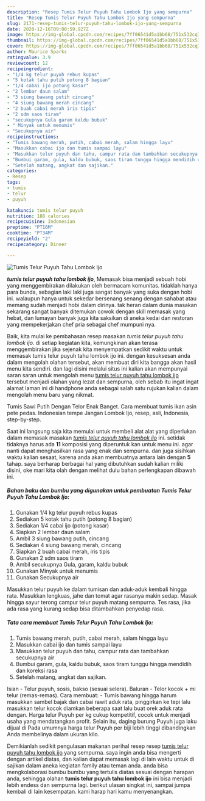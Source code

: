 ```yaml
---
description: "Resep Tumis Telur Puyuh Tahu Lombok Ijo yang sempurna"
title: "Resep Tumis Telur Puyuh Tahu Lombok Ijo yang sempurna"
slug: 2171-resep-tumis-telur-puyuh-tahu-lombok-ijo-yang-sempurna
date: 2020-12-16T09:00:59.927Z
image: https://img-global.cpcdn.com/recipes/7ff06541d5a1bb68/751x532cq70/tumis-telur-puyuh-tahu-lombok-ijo-foto-resep-utama.jpg
thumbnail: https://img-global.cpcdn.com/recipes/7ff06541d5a1bb68/751x532cq70/tumis-telur-puyuh-tahu-lombok-ijo-foto-resep-utama.jpg
cover: https://img-global.cpcdn.com/recipes/7ff06541d5a1bb68/751x532cq70/tumis-telur-puyuh-tahu-lombok-ijo-foto-resep-utama.jpg
author: Maurice Sparks
ratingvalue: 3.9
reviewcount: 12
recipeingredient:
- "1/4 kg telur puyuh rebus kupas"
- "5 kotak tahu putih potong 8 bagian"
- "1/4 cabai ijo potong kasar"
- "2 lembar daun salam"
- "3 siung bawang putih cincang"
- "4 siung bawang merah cincang"
- "2 buah cabai merah iris tipis"
- "2 sdm saos tiram"
- "secukupnya Gula garam kaldu bubuk"
- " Minyak untuk menumis"
- "Secukupnya air"
recipeinstructions:
- "Tumis bawang merah, putih, cabai merah, salam hingga layu"
- "Masukkan cabai ijo dan tumis sampai layu"
- "Masukkan telur puyuh dan tahu, campur rata dan tambahkan secukupnya air"
- "Bumbui garam, gula, kaldu bubuk, saos tiram tunggu hingga mendidih dan koreksi rasa"
- "Setelah matang, angkat dan sajikan."
categories:
- Resep
tags:
- tumis
- telur
- puyuh

katakunci: tumis telur puyuh 
nutrition: 188 calories
recipecuisine: Indonesian
preptime: "PT16M"
cooktime: "PT34M"
recipeyield: "2"
recipecategory: Dinner

---
```



![Tumis Telur Puyuh Tahu Lombok Ijo](https://img-global.cpcdn.com/recipes/7ff06541d5a1bb68/751x532cq70/tumis-telur-puyuh-tahu-lombok-ijo-foto-resep-utama.jpg)

<b><i>tumis telur puyuh tahu lombok ijo</i></b>, Memasak bisa menjadi sebuah hobi yang menggembirakan dilakukan oleh bermacam komunitas. tidaklah hanya para bunda, sebagian laki laki juga sangat banyak yang suka dengan hobi ini. walaupun hanya untuk sekedar bersenang senang dengan sahabat atau memang sudah menjadi hobi dalam dirinya. tak heran dalam dunia masakan sekarang sangat banyak ditemukan cowok dengan skill memasak yang hebat, dan lumayan banyak juga kita saksikan di aneka kedai dan restoran yang mempekerjakan chef pria sebagai chef mumpuni nya.

Baik, kita mulai ke pembahasan resep masakan <i>tumis telur puyuh tahu lombok ijo</i>. di setiap kegiatan kita, kemungkinan akan terasa menggembirakan jika sejenak kita menyempatkan sedikit waktu untuk memasak tumis telur puyuh tahu lombok ijo ini. dengan kesuksesan anda dalam mengolah olahan tersebut, akan membuat diri kita bangga akan hasil menu kita sendiri. dan lagi disini melalui situs ini kalian akan mempunyai saran saran untuk mengolah menu <u>tumis telur puyuh tahu lombok ijo</u> tersebut menjadi olahan yang lezat dan sempurna, oleh sebab itu ingat ingat alamat laman ini di handphone anda sebagai salah satu rujukan kalian dalam mengolah menu baru yang nikmat.

Tumis Sawi Putih Dengan Telor Enak Banget. Cara membuat tumis ikan asin pete pedas. Indonesian tempe Jangan Lombok Ijo, resep, asli, Indonesia, step-by-step.


Saat ini langsung saja kita memulai untuk membeli alat alat yang diperlukan dalam memasak masakan <u><i>tumis telur puyuh tahu lombok ijo</i></u> ini. setidak tidaknya harus ada <b>11</b> komposisi yang diperuntuk kan untuk menu ini. agar nanti dapat menghasilkan rasa yang enak dan sempurna. dan juga sisihkan waktu kalian sesaat, karena anda akan membuatnya antara lain dengan <b>5</b> tahap. saya berharap berbagai hal yang dibutuhkan sudah kalian miliki disini, oke mari kita olah dengan melihat dulu bahan perlengkapan dibawah ini.

<!--inarticleads1-->

##### Bahan baku dan bumbu yang digunakan untuk pembuatan Tumis Telur Puyuh Tahu Lombok Ijo:

1. Gunakan 1/4 kg telur puyuh rebus kupas
1. Sediakan 5 kotak tahu putih (potong 8 bagian)
1. Sediakan 1/4 cabai ijo (potong kasar)
1. Siapkan 2 lembar daun salam
1. Ambil 3 siung bawang putih, cincang
1. Sediakan 4 siung bawang merah, cincang
1. Siapkan 2 buah cabai merah, iris tipis
1. Gunakan 2 sdm saos tiram
1. Ambil secukupnya Gula, garam, kaldu bubuk
1. Gunakan  Minyak untuk menumis
1. Gunakan Secukupnya air


Masukkan telur puyuh ke dalam tumisan dan aduk-aduk kembali hingga rata. Masukkan lengkuas, jahe dan tomat agar rasanya makin sedap. Masak hingga sayur terong campur telur puyuh matang sempurna. Tes rasa, jika ada rasa yang kurang sedap bisa ditambahkan penyedap rasa. 

<!--inarticleads2-->

##### Tata cara membuat Tumis Telur Puyuh Tahu Lombok Ijo:

1. Tumis bawang merah, putih, cabai merah, salam hingga layu
1. Masukkan cabai ijo dan tumis sampai layu
1. Masukkan telur puyuh dan tahu, campur rata dan tambahkan secukupnya air
1. Bumbui garam, gula, kaldu bubuk, saos tiram tunggu hingga mendidih dan koreksi rasa
1. Setelah matang, angkat dan sajikan.


Isian - Telur puyuh, sosis, bakso (sesuai selera). Baluran - Telor kocok + mi telur (remas-remas). Cara membuat: - Tumis bawang hingga harum masukkan sambel bajak dan cabai rawit aduk rata, pinggirkan ke tepi lalu masukkan telur kocok diamkan beberapa saat lalu buat orek aduk rata dengan. Harga telur Puyuh per kg cukup kompetitif, cocok untuk menjadi usaha yang mendatangkan profit. Selain itu, daging burung Puyuh juga laku dijual di Pada umumnya harga telur Puyuh per biji lebih tinggi dibandingkan Anda membelinya dalam ukuran kilo. 

Demikianlah sedikit pengulasan makanan perihal resep resep <u>tumis telur puyuh tahu lombok ijo</u> yang sempurna. saya ingin anda bisa mengerti dengan artikel diatas, dan kalian dapat memasak lagi di lain waktu untuk di sajikan dalam aneka kegiatan family atau teman anda. anda bisa mengkolaborasi bumbu bumbu yang tertulis diatas sesuai dengan harapan anda, sehingga olahan <b>tumis telur puyuh tahu lombok ijo</b> ini bisa menjadi lebih endess dan sempurna lagi. berikut ulasan singkat ini, sampai jumpa kembali di lain kesempatan. kami harap hari kamu menyenangkan.
